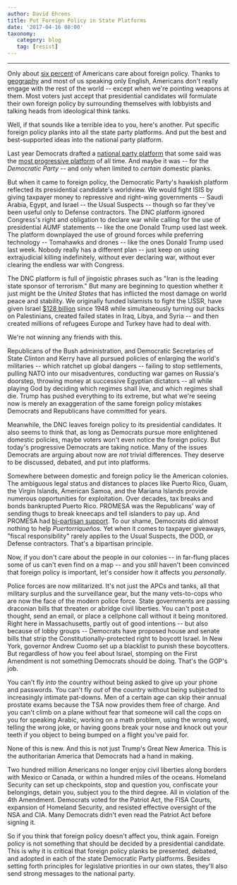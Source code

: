 ```yaml
---
author: David Ehrens
title: Put Foreign Policy in State Platforms
date: '2017-04-16 08:00'
taxonomy:
   category: blog
   tag: [resist]
---
```

---
Only about [six percent](http://www.thedailybeast.com/articles/2014/07/31/american-voters-don-t-get-foreign-policy.html) of Americans care about foreign policy. Thanks to [geography](https://www.stratfor.com/weekly/american-publics-indifference-foreign-affairs) and most of us speaking only English, Americans don't really engage with the rest of the world -- except when we're pointing weapons at them. Most voters just accept that presidential candidates will formulate their own foreign policy by surrounding themselves with lobbyists and talking heads from ideological think tanks.

Well, if that sounds like a terrible idea to you, here's another. Put specific foreign policy planks into all the state party platforms. And put the best and best-supported ideas into the national party platform.

Last year Democrats drafted a [national party platform](http://www.presidency.ucsb.edu/papers_pdf/117717.pdf) that some said was the [most progressive platform](http://progressive.org/dispatches/most-progressive-dem-platform-history-hawkish-foreign-policy/) of all time. And maybe it was -- for the *Democratic Party* -- and only when limited to *certain* domestic planks.

But when it came to foreign policy, the Democratic Party's hawkish platform reflected its presidential candidate's worldview. We would fight ISIS by giving taxpayer money to repressive and right-wing governments -- Saudi Arabia, Egypt, and Israel -- the Usual Suspects -- though so far they've been useful only to Defense contractors. The DNC platform ignored Congress's right and obligation to declare war while calling for the use of presidential AUMF statements -- like the one Donald Trump used last week. The platform downplayed the use of ground forces while preferring technology -- Tomahawks and drones -- like the ones Donald Trump used last week. Nobody really has a different plan -- just keep on using extrajudicial killing indefinitely, without ever declaring war, without ever clearing the endless war with Congress.

The DNC platform is full of jingoistic phrases such as "Iran is the leading state sponsor of terrorism." But many are beginning to question whether it just might be the *United States* that has inflicted the most damage on world peace and stability. We originally funded Islamists to fight the USSR, have given Israel [\$128 billion](https://fas.org/sgp/crs/mideast/RL33222.pdf) since 1948 while simultaneously turning our backs on Palestinians, created failed states in Iraq, Libya, and Syria -- and then created millions of refugees Europe and Turkey have had to deal with.

We're not winning any friends with this.

Republicans of the Bush administration, and Democratic Secretaries of State Clinton and Kerry have all pursued policies of enlarging the world's militaries -- which ratchet up global dangers -- failing to stop settlements, pulling NATO into our misadventures, conducting war games on Russia's doorstep, throwing money at successive Egyptian dictators -- all while playing God by deciding which regimes shall live, and which regimes shall die. Trump has pushed everything to its extreme, but what we're seeing now is merely an exaggeration of the same foreign policy mistakes Democrats and Republicans have committed for years.

Meanwhile, the DNC leaves foreign policy to its presidential candidates. It also seems to think that, as long as Democrats pursue more enlightened domestic policies, maybe voters won't even notice the foreign policy. But today's progressive Democrats are taking notice. Many of the issues Democrats are arguing about now are *not* trivial differences. They deserve to be discussed, debated, and put into platforms.

Somewhere between domestic and foreign policy lie the American colonies. The ambiguous legal status and distances to places like Puerto Rico, Guam, the Virgin Islands, American Samoa, and the Mariana Islands provide numerous opportunities for exploitation. Over decades, tax breaks and bonds bankrupted Puerto Rico. PROMESA was the Republicans' way of sending thugs to break kneecaps and tell islanders to pay up. And PROMESA had [bi-partisan support](https://democrats-naturalresources.house.gov/media/press-releases/house-passes-the-promesa-act-with-bipartisan-support). To our shame, Democrats did almost nothing to help *Puertorriqueños*. Yet when it comes to taxpayer giveaways, "fiscal responsibility" rarely applies to the Usual Suspects, the DOD, or Defense contractors. That's a bipartisan principle.

Now, if you don't care about the people in our colonies -- in far-flung places some of us can't even find on a map -- and you *still* haven't been convinced that foreign policy is important, let's consider how it affects you *personally*.

Police forces are now militarized. It's not just the APCs and tanks, all that military surplus and the surveillance gear, but the many vets-to-cops who are now the face of the modern police force. State governments are passing draconian bills that threaten or abridge civil liberties. You can't post a thought, send an email, or place a cellphone call without it being monitored. Right here in Massachusetts, partly out of good intentions -- but also because of lobby groups -- Democrats have proposed house and senate bills that strip the Constitutionally-protected right to boycott Israel. In New York, governor Andrew Cuomo set up a blacklist to punish these boycotters. But regardless of how you feel about Israel, stomping on the First Amendment is not something Democrats should be doing. That's the GOP's job.

You can't fly *into* the country without being asked to give up your phone and passwords. You can't fly *out* of the country without being subjected to increasingly intimate pat-downs. Men of a certain age can skip their annual prostate exams because the TSA now provides them free of charge. And you can't climb on a plane without fear that someone will call the cops on you for speaking Arabic, working on a math problem, using the wrong word, telling the wrong joke, or having goons break your nose and knock out your teeth if you object to being bumped on a flight you've paid for.

None of this is new. And this is not just Trump's Great New America. This is the authoritarian America that Democrats had a hand in making.

Two hundred million Americans no longer enjoy civil liberties along borders with Mexico or Canada, or within a hundred miles of the oceans. Homeland Security can set up checkpoints, stop and question you, confiscate your belongings, detain you, subject you to the third degree. All in violation of the 4th Amendment. Democrats voted for the Patriot Act, the FISA Courts, expansion of Homeland Security, and resisted effective oversight of the NSA and CIA. Many Democrats didn't even read the Patriot Act before signing it.

So if you think that foreign policy doesn't affect you, think again. Foreign policy is not something that should be decided by a presidential candidate. This is why it is critical that foreign policy planks be presented, debated, and adopted in each of the state Democratic Party platforms. Besides setting forth principles for legislative priorities in our own states, they'll also send strong messages to the national party.
